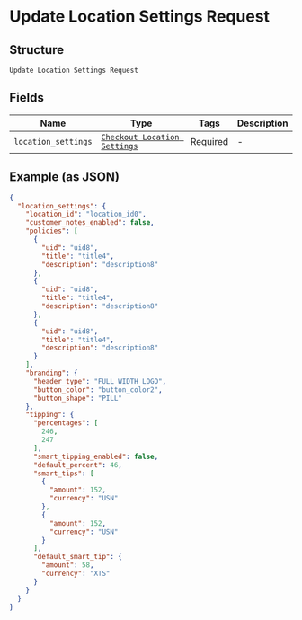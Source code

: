 
# Update Location Settings Request

## Structure

`Update Location Settings Request`

## Fields

| Name | Type | Tags | Description |
|  --- | --- | --- | --- |
| `location_settings` | [`Checkout Location Settings`](../../doc/models/checkout-location-settings.md) | Required | - |

## Example (as JSON)

```json
{
  "location_settings": {
    "location_id": "location_id0",
    "customer_notes_enabled": false,
    "policies": [
      {
        "uid": "uid8",
        "title": "title4",
        "description": "description8"
      },
      {
        "uid": "uid8",
        "title": "title4",
        "description": "description8"
      },
      {
        "uid": "uid8",
        "title": "title4",
        "description": "description8"
      }
    ],
    "branding": {
      "header_type": "FULL_WIDTH_LOGO",
      "button_color": "button_color2",
      "button_shape": "PILL"
    },
    "tipping": {
      "percentages": [
        246,
        247
      ],
      "smart_tipping_enabled": false,
      "default_percent": 46,
      "smart_tips": [
        {
          "amount": 152,
          "currency": "USN"
        },
        {
          "amount": 152,
          "currency": "USN"
        }
      ],
      "default_smart_tip": {
        "amount": 58,
        "currency": "XTS"
      }
    }
  }
}
```

